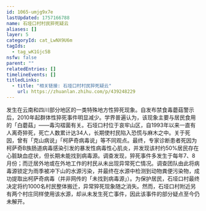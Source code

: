 ```yaml
---
id: 1065-umjg9x7e
lastUpdated: 1757166788
name: 石垭口村村民猝死疑云
aliases: []
layer: 5
categoryId: cat_LwNX9U6m
tagIds:
  - tag_wK1Gjc5B
nsfw: false
parent: ""
relatedEntries: []
timelineEvents: []
titledLinks:
  - title: "相关链接: 石垭口村村民猝死疑云"
    url: https://zhuanlan.zhihu.com/p/439248229
---
```


发生在云南和四川部分地区的一类特殊地方性猝死现象。自发布禁食毒蘑菇警示后，2010年起群体性猝死事件明显减少。学界普遍认为，该现象主要与居民食用的「白蘑菇」——毒沟褶菌有关。石垭口村位于哀牢山区，自1993年以来一直有人离奇猝死，死亡人数累计达34人，长期使村民陷入恐慌与麻木之中。关于死因，曾有「克山病说」「柯萨奇病毒说」等不同观点。最终，专家诊断患者死因为柯萨奇B族肠道病毒感染引发的暴发性病毒性心肌炎，并发现该村约50%居民存在心脏缺血症状，但长期未能找到病毒源。调查发现，猝死事件多发生于每年7、8月份；而迁居外地或在外地工作的村民从未出现异常死亡情况。调查团队由此将病毒源锁定为雨季被冲下山的水源污染，并最终在水源中检测到动物粪便污染物，成功提取出柯萨奇病毒（并非网传的「未找到病毒源」）。为保护居民，石垭口村最终决定将约1000名村民整体搬迁，异常猝死现象随之消失。然而，石垭口村附近另有两个村庄同样使用该水源，却从未发生死亡事件，因此该事件的部分疑点至今仍未解开。